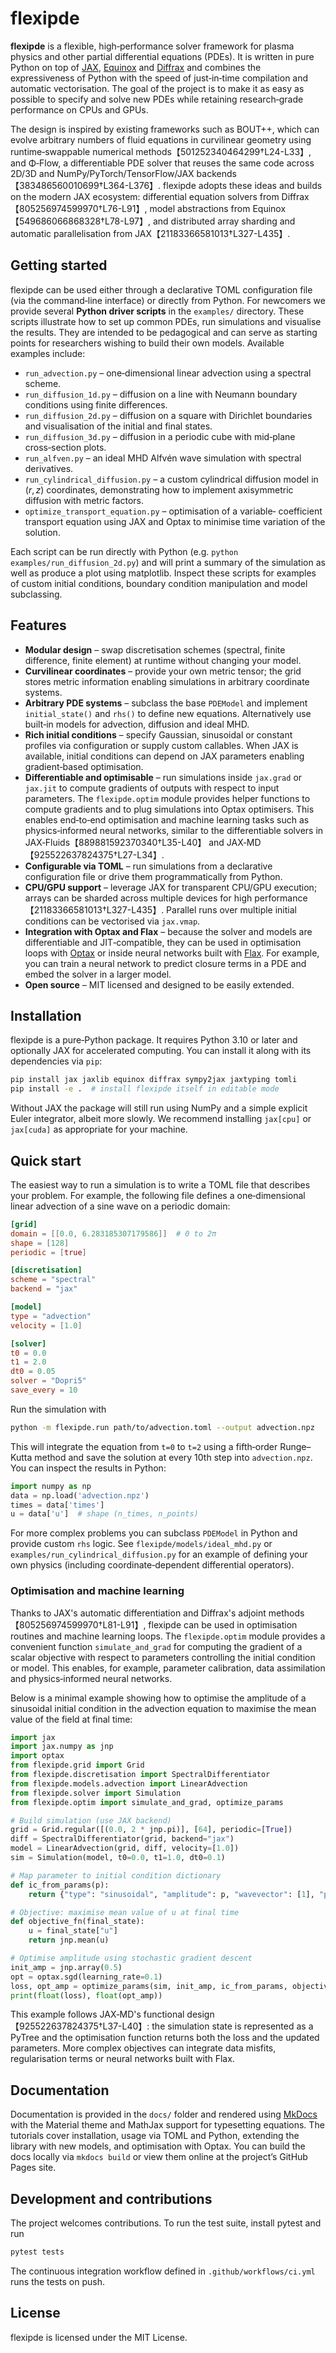 # flexipde

**flexipde** is a flexible, high‑performance solver framework for
plasma physics and other partial differential equations (PDEs).  It is
written in pure Python on top of
[JAX](https://github.com/google/jax),
[Equinox](https://github.com/patrick-kidger/equinox) and
[Diffrax](https://github.com/patrick-kidger/diffrax) and combines the
expressiveness of Python with the speed of just‑in‑time compilation and
automatic vectorisation.  The goal of the project is to make it as
easy as possible to specify and solve new PDEs while retaining
research‑grade performance on CPUs and GPUs.

The design is inspired by existing frameworks such as
BOUT++, which can evolve arbitrary numbers of fluid equations in
curvilinear geometry using runtime‑swappable numerical methods【501252340464299†L24-L33】, and
Φ‑Flow, a differentiable PDE solver that reuses the same code across
2D/3D and NumPy/PyTorch/TensorFlow/JAX backends【383486560010699†L364-L376】.  flexipde adopts
these ideas and builds on the modern JAX ecosystem: differential
equation solvers from Diffrax【805256974599970†L76-L91】, model abstractions from Equinox【549686066868328†L78-L97】,
and distributed array sharding and automatic parallelisation from JAX【21183366581013†L327-L435】.

## Getting started

flexipde can be used either through a declarative TOML configuration
file (via the command‑line interface) or directly from Python.  For
newcomers we provide several **Python driver scripts** in the
`examples/` directory.  These scripts illustrate how to set up
common PDEs, run simulations and visualise the results.  They are
intended to be pedagogical and can serve as starting points for
researchers wishing to build their own models.  Available examples
include:

* `run_advection.py` – one‑dimensional linear advection using a
  spectral scheme.
* `run_diffusion_1d.py` – diffusion on a line with Neumann boundary
  conditions using finite differences.
* `run_diffusion_2d.py` – diffusion on a square with Dirichlet
  boundaries and visualisation of the initial and final states.
* `run_diffusion_3d.py` – diffusion in a periodic cube with
  mid‑plane cross‑section plots.
* `run_alfven.py` – an ideal MHD Alfvén wave simulation with
  spectral derivatives.
* `run_cylindrical_diffusion.py` – a custom cylindrical diffusion
  model in $(r,z)$ coordinates, demonstrating how to implement
  axisymmetric diffusion with metric factors.
* `optimize_transport_equation.py` – optimisation of a variable‑
  coefficient transport equation using JAX and Optax to minimise
  time variation of the solution.

Each script can be run directly with Python (e.g.
`python examples/run_diffusion_2d.py`) and will print a summary of the
simulation as well as produce a plot using matplotlib.  Inspect these
scripts for examples of custom initial conditions, boundary condition
manipulation and model subclassing.

## Features

- **Modular design** – swap discretisation schemes (spectral, finite
  difference, finite element) at runtime without changing your model.
- **Curvilinear coordinates** – provide your own metric tensor; the
  grid stores metric information enabling simulations in arbitrary
  coordinate systems.
- **Arbitrary PDE systems** – subclass the base `PDEModel` and
  implement `initial_state()` and `rhs()` to define new equations.
  Alternatively use built‑in models for advection, diffusion and
  ideal MHD.
- **Rich initial conditions** – specify Gaussian, sinusoidal or
  constant profiles via configuration or supply custom callables.  When
  JAX is available, initial conditions can depend on JAX parameters
  enabling gradient‑based optimisation.
- **Differentiable and optimisable** – run simulations inside
  `jax.grad` or `jax.jit` to compute gradients of outputs with respect
  to input parameters.  The `flexipde.optim` module provides helper
  functions to compute gradients and to plug simulations into Optax
  optimisers.  This enables end‑to‑end optimisation and machine
  learning tasks such as physics‑informed neural networks, similar to
  the differentiable solvers in JAX‑Fluids【889881592370340†L35-L40】 and JAX‑MD【925522637824375†L27-L34】.
- **Configurable via TOML** – run simulations from a declarative
  configuration file or drive them programmatically from Python.
- **CPU/GPU support** – leverage JAX for transparent CPU/GPU
  execution; arrays can be sharded across multiple devices for high
  performance【21183366581013†L327-L435】.  Parallel runs over multiple initial
  conditions can be vectorised via `jax.vmap`.
- **Integration with Optax and Flax** – because the solver and models
  are differentiable and JIT‑compatible, they can be used in
  optimisation loops with [Optax](https://github.com/deepmind/optax) or
  inside neural networks built with [Flax](https://github.com/google/flax).
  For example, you can train a neural network to predict closure
  terms in a PDE and embed the solver in a larger model.
- **Open source** – MIT licensed and designed to be easily extended.

## Installation

flexipde is a pure‑Python package.  It requires Python 3.10 or later
and optionally JAX for accelerated computing.  You can install it
along with its dependencies via `pip`:

```bash
pip install jax jaxlib equinox diffrax sympy2jax jaxtyping tomli
pip install -e .  # install flexipde itself in editable mode
```

Without JAX the package will still run using NumPy and a simple
explicit Euler integrator, albeit more slowly.  We recommend
installing `jax[cpu]` or `jax[cuda]` as appropriate for your machine.

## Quick start

The easiest way to run a simulation is to write a TOML file that
describes your problem.  For example, the following file defines a
one‑dimensional linear advection of a sine wave on a periodic domain:

```toml
[grid]
domain = [[0.0, 6.283185307179586]]  # 0 to 2π
shape = [128]
periodic = [true]

[discretisation]
scheme = "spectral"
backend = "jax"

[model]
type = "advection"
velocity = [1.0]

[solver]
t0 = 0.0
t1 = 2.0
dt0 = 0.05
solver = "Dopri5"
save_every = 10
```

Run the simulation with

```bash
python -m flexipde.run path/to/advection.toml --output advection.npz
```

This will integrate the equation from `t=0` to `t=2` using a
fifth‑order Runge–Kutta method and save the solution at every
10th step into `advection.npz`.  You can inspect the results in
Python:

```python
import numpy as np
data = np.load('advection.npz')
times = data['times']
u = data['u']  # shape (n_times, n_points)
```

For more complex problems you can subclass `PDEModel` in Python and
provide custom `rhs` logic.  See `flexipde/models/ideal_mhd.py` or
`examples/run_cylindrical_diffusion.py` for an example of defining
your own physics (including coordinate‑dependent differential
operators).

### Optimisation and machine learning

Thanks to JAX's automatic differentiation and Diffrax's adjoint
methods【805256974599970†L81-L91】, flexipde can be used in optimisation
routines and machine learning loops.  The `flexipde.optim` module
provides a convenient function `simulate_and_grad` for computing the
gradient of a scalar objective with respect to parameters controlling
the initial condition or model.  This enables, for example, parameter
calibration, data assimilation and physics‑informed neural networks.

Below is a minimal example showing how to optimise the amplitude of a
sinusoidal initial condition in the advection equation to maximise the
mean value of the field at final time:

```python
import jax
import jax.numpy as jnp
import optax
from flexipde.grid import Grid
from flexipde.discretisation import SpectralDifferentiator
from flexipde.models.advection import LinearAdvection
from flexipde.solver import Simulation
from flexipde.optim import simulate_and_grad, optimize_params

# Build simulation (use JAX backend)
grid = Grid.regular([(0.0, 2 * jnp.pi)], [64], periodic=[True])
diff = SpectralDifferentiator(grid, backend="jax")
model = LinearAdvection(grid, diff, velocity=[1.0])
sim = Simulation(model, t0=0.0, t1=1.0, dt0=0.1)

# Map parameter to initial condition dictionary
def ic_from_params(p):
    return {"type": "sinusoidal", "amplitude": p, "wavevector": [1], "phase": 0.0, "backend": "jax"}

# Objective: maximise mean value of u at final time
def objective_fn(final_state):
    u = final_state["u"]
    return jnp.mean(u)

# Optimise amplitude using stochastic gradient descent
init_amp = jnp.array(0.5)
opt = optax.sgd(learning_rate=0.1)
loss, opt_amp = optimize_params(sim, init_amp, ic_from_params, objective_fn, opt, num_steps=20)
print(float(loss), float(opt_amp))
```

This example follows JAX‑MD's functional design【925522637824375†L37-L40】: the
simulation state is represented as a PyTree and the optimisation
function returns both the loss and the updated parameters.  More
complex objectives can integrate data misfits, regularisation terms or
neural networks built with Flax.

## Documentation

Documentation is provided in the `docs/` folder and rendered using
[MkDocs](https://www.mkdocs.org/) with the Material theme and
MathJax support for typesetting equations.  The tutorials cover
installation, usage via TOML and Python, extending the library with
new models, and optimisation with Optax.  You can build the docs
locally via `mkdocs build` or view them online at the project’s
GitHub Pages site.

## Development and contributions

The project welcomes contributions.  To run the test suite, install
pytest and run

```bash
pytest tests
```

The continuous integration workflow defined in `.github/workflows/ci.yml`
runs the tests on push.

## License

flexipde is licensed under the MIT License.
